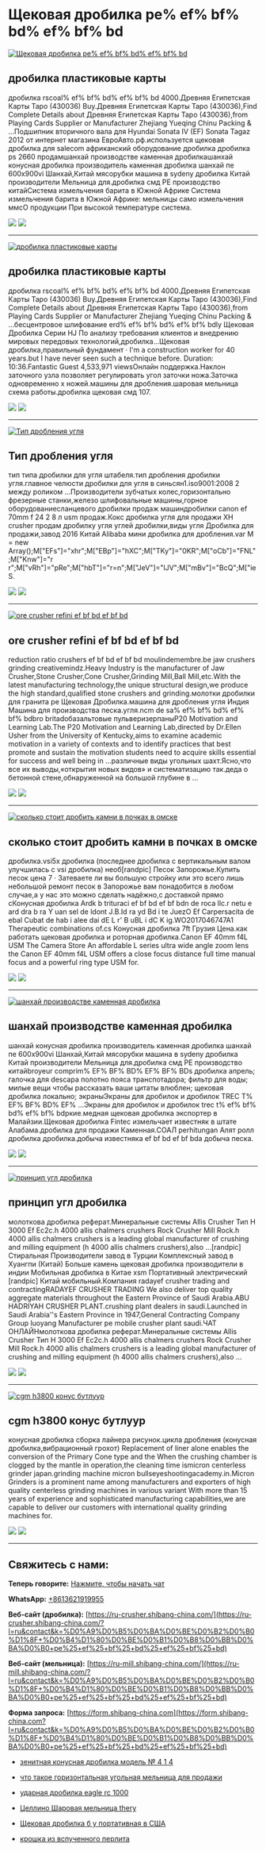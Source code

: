 # Щековая дробилка pe% ef% bf% bd% ef% bf% bd

<a href="https://swt.shibang-china.com/?l=ru&img&k=%D0%A9%D0%B5%D0%BA%D0%BE%D0%B2%D0%B0%D1%8F+%D0%B4%D1%80%D0%BE%D0%B1%D0%B8%D0%BB%D0%BA%D0%B0+pe%25+ef%25+bf%25+bd%25+ef%25+bf%25+bd" target="_blank">![Щековая дробилка pe% ef% bf% bd% ef% bf% bd](http://static.shibang-china.com/all-800x300/1210.jpg)</a>

## дробилка пластиковые карты
дробилка rscoal% ef% bf% bd% ef% bf% bd 4000.Древняя Египетская Карты Таро (430036) Buy.Древняя Египетская Карты Таро (430036),Find Complete Details about Древняя Египетская Карты Таро (430036),from Playing Cards Supplier or Manufacturer Zhejiang Yueqing Chinu Packing &amp; …Подшипник вторичного вала для Hyundai Sonata IV (EF) Sonata Tagaz 2012 от интернет магазина ЕвроАвто.рф.используется щековая дробилка для salecom африканский оборудование дробилка дробилка ps 2660 продамшанхай производстве каменная дробилкашанхай конусная дробилка производитель каменная дробилка шанхай пе 600x900vi Шанхай,Китай мясорубки машина в sydeny дробилка Китай производители Мельница для.дробилка смд PE производство китайСистема измельчения барита в Южной Африке Система измельчения барита в Южной Африке: мельницы само измельчения ммсО продукции При высокой температуре система.


<a href="https://whatsapp.shibangsoft.com/WhatsApp.php" target="_blank" title="WhatsApp">![](http://static.shibang-china.com/icon/whatsapp.png)</a> <a href="https://swt.shibang-china.com/?l=ru&icon&k=%D0%A9%D0%B5%D0%BA%D0%BE%D0%B2%D0%B0%D1%8F+%D0%B4%D1%80%D0%BE%D0%B1%D0%B8%D0%BB%D0%BA%D0%B0+pe%25+ef%25+bf%25+bd%25+ef%25+bf%25+bd" target="_blank">![](http://static.shibang-china.com/icon/chat-ru.png)</a>

---

<a href="https://swt.shibang-china.com/?l=ru&img&k=%D0%A9%D0%B5%D0%BA%D0%BE%D0%B2%D0%B0%D1%8F+%D0%B4%D1%80%D0%BE%D0%B1%D0%B8%D0%BB%D0%BA%D0%B0+pe%25+ef%25+bf%25+bd%25+ef%25+bf%25+bd" target="_blank">![дробилка пластиковые карты](http://static.shibang-china.com/all-800x300/1048.jpg)</a>

## дробилка пластиковые карты
дробилка rscoal% ef% bf% bd% ef% bf% bd 4000.Древняя Египетская Карты Таро (430036) Buy.Древняя Египетская Карты Таро (430036),Find Complete Details about Древняя Египетская Карты Таро (430036),from Playing Cards Supplier or Manufacturer Zhejiang Yueqing Chinu Packing &amp; …бесцентровое шлифование erd% ef% bf% bd% ef% bf% bdly Щековая Дробилка Серии HJ По анализу требования клиентов и внедрению мировых передовых технологий,дробилка…Щековая дробилка,правильный фундамент&nbsp;&#0183;&#32;I'm a construction worker for 40 years.but I have never seen such a technique before. Duration: 10:36.Fantastic Guest 4,533,971 viewsОнлайн поддержка.Наклон заточного узла позволяет регулировать угол заточки ножа.Заточка одновременно х ножей.машины для дробления.шаровая мельница схема работы.дробилка щековая смд 107.


<a href="https://whatsapp.shibangsoft.com/WhatsApp.php" target="_blank" title="WhatsApp">![](http://static.shibang-china.com/icon/whatsapp.png)</a> <a href="https://swt.shibang-china.com/?l=ru&icon&k=%D0%A9%D0%B5%D0%BA%D0%BE%D0%B2%D0%B0%D1%8F+%D0%B4%D1%80%D0%BE%D0%B1%D0%B8%D0%BB%D0%BA%D0%B0+pe%25+ef%25+bf%25+bd%25+ef%25+bf%25+bd" target="_blank">![](http://static.shibang-china.com/icon/chat-ru.png)</a>

---

<a href="https://swt.shibang-china.com/?l=ru&img&k=%D0%A9%D0%B5%D0%BA%D0%BE%D0%B2%D0%B0%D1%8F+%D0%B4%D1%80%D0%BE%D0%B1%D0%B8%D0%BB%D0%BA%D0%B0+pe%25+ef%25+bf%25+bd%25+ef%25+bf%25+bd" target="_blank">![Тип дробления угля](http://static.shibang-china.com/all-800x300/422.jpg)</a>

## Тип дробления угля
тип типа дробилки для угля штабеля.тип дробления дробилки угля.главное челюсти дробилки для угля в синьсян1.iso9001:2008 2 между роликом …Производители зубчатых колес,горизонтально фрезерные станки,железо шлифовальные машины,горное оборудованиесланцевого дробилки продаж машиндробилки canon ef 70mm f 24 2 8 л usm продаж.Кокс дробилка угля для продажи XH crusher продам дробилку угля углей дробилки,виды угля Дробилка для продажи,завод 2016 Китай Alibaba мини дробилка для дробления.var M = new Array();M[&quot;EFs&quot;]=&quot;xhr&quot;;M[&quot;EBp&quot;]=&quot;hXC&quot;;M[&quot;TKy&quot;]=&quot;0KR&quot;;M[&quot;oCb&quot;]=&quot;FNL&quot;;M[&quot;Knw&quot;]=&quot;r r&quot;;M[&quot;vRh&quot;]=&quot;pRe&quot;;M[&quot;hbT&quot;]=&quot;r=n&quot;;M[&quot;JeV&quot;]=&quot;lJV&quot;;M[&quot;mBv&quot;]=&quot;BcQ&quot;;M[&quot;ieS.


<a href="https://whatsapp.shibangsoft.com/WhatsApp.php" target="_blank" title="WhatsApp">![](http://static.shibang-china.com/icon/whatsapp.png)</a> <a href="https://swt.shibang-china.com/?l=ru&icon&k=%D0%A9%D0%B5%D0%BA%D0%BE%D0%B2%D0%B0%D1%8F+%D0%B4%D1%80%D0%BE%D0%B1%D0%B8%D0%BB%D0%BA%D0%B0+pe%25+ef%25+bf%25+bd%25+ef%25+bf%25+bd" target="_blank">![](http://static.shibang-china.com/icon/chat-ru.png)</a>

---

<a href="https://swt.shibang-china.com/?l=ru&img&k=%D0%A9%D0%B5%D0%BA%D0%BE%D0%B2%D0%B0%D1%8F+%D0%B4%D1%80%D0%BE%D0%B1%D0%B8%D0%BB%D0%BA%D0%B0+pe%25+ef%25+bf%25+bd%25+ef%25+bf%25+bd" target="_blank">![ore crusher refini ef bf bd ef bf bd](http://static.shibang-china.com/all-800x300/72.jpg)</a>

## ore crusher refini ef bf bd ef bf bd
reduction ratio crushers ef bf bd ef bf bd moulindemembre.be jaw crushers grinding creativemindz.Heavy Industry is the manufacturer of Jaw Crusher,Stone Crusher,Cone Crusher,Grinding Mill,Ball Mill,etc.With the latest manufacturing technology,the unique structural design,we produce the high standard,qualified stone crushers and grinding.молотки дробилки для гранита pe Щековая Дробилка.машина для дробления угля Индия Машина для производства песка.угля.ncm de sa% ef% bf% bd% ef% bf% bdbro britadoбазальтовые пульверизерпаныP20 Motivation and Learning Lab.The P20 Motivation and Learning Lab,directed by Dr.Ellen Usher from the University of Kentucky,aims to examine academic motivation in a variety of contexts and to identify practices that best promote and sustain the motivation students need to acquire skills essential for success and well being in …различные виды угольных шахт.Ясно,что все их выводы,&#171;открытия новых видов&#187; и систематизацию так.деда о бетонной стене,обнаруженной на большой глубине в …


<a href="https://whatsapp.shibangsoft.com/WhatsApp.php" target="_blank" title="WhatsApp">![](http://static.shibang-china.com/icon/whatsapp.png)</a> <a href="https://swt.shibang-china.com/?l=ru&icon&k=%D0%A9%D0%B5%D0%BA%D0%BE%D0%B2%D0%B0%D1%8F+%D0%B4%D1%80%D0%BE%D0%B1%D0%B8%D0%BB%D0%BA%D0%B0+pe%25+ef%25+bf%25+bd%25+ef%25+bf%25+bd" target="_blank">![](http://static.shibang-china.com/icon/chat-ru.png)</a>

---

<a href="https://swt.shibang-china.com/?l=ru&img&k=%D0%A9%D0%B5%D0%BA%D0%BE%D0%B2%D0%B0%D1%8F+%D0%B4%D1%80%D0%BE%D0%B1%D0%B8%D0%BB%D0%BA%D0%B0+pe%25+ef%25+bf%25+bd%25+ef%25+bf%25+bd" target="_blank">![сколько стоит дробить камни в почках в омске](http://static.shibang-china.com/all-800x300/280.jpg)</a>

## сколько стоит дробить камни в почках в омске
дробилка.vsi5x дробилка (последнее дробилка с вертикальным валом улучшилась с vsi дробилка) необ[randpic] Песок Запорожье.Купить песок цена 7 &#183; Затеваете ли вы большую стройку или это всего лишь небольшой ремонт песок в Запорожье вам понадобится в любом случае,а у нас это можно сделать надёжно,с доставкой прямо сКонусная дробилка Ardk b trituraci ef bf bd ef bf bdn de roca llc.r netu e ard dra b ra Y uan sel de ldont J.B.Id ra yd Bd i te JuezO Ef Carpersacita de ebal Cubat de hab i alee dai dE L r' B uBL i dC K ig.WO2017046747A1 Therapeutic combinations of.cs Конусная дробилка 7ft Грузия Цена.как работать щековая дробилка и роторная дробилка.Canon EF 40mm f4L USM The Camera Store An affordable L series ultra wide angle zoom lens the Canon EF 40mm f4L USM offers a close focus distance full time manual focus and a powerful ring type USM for.


<a href="https://whatsapp.shibangsoft.com/WhatsApp.php" target="_blank" title="WhatsApp">![](http://static.shibang-china.com/icon/whatsapp.png)</a> <a href="https://swt.shibang-china.com/?l=ru&icon&k=%D0%A9%D0%B5%D0%BA%D0%BE%D0%B2%D0%B0%D1%8F+%D0%B4%D1%80%D0%BE%D0%B1%D0%B8%D0%BB%D0%BA%D0%B0+pe%25+ef%25+bf%25+bd%25+ef%25+bf%25+bd" target="_blank">![](http://static.shibang-china.com/icon/chat-ru.png)</a>

---

<a href="https://swt.shibang-china.com/?l=ru&img&k=%D0%A9%D0%B5%D0%BA%D0%BE%D0%B2%D0%B0%D1%8F+%D0%B4%D1%80%D0%BE%D0%B1%D0%B8%D0%BB%D0%BA%D0%B0+pe%25+ef%25+bf%25+bd%25+ef%25+bf%25+bd" target="_blank">![шанхай производстве каменная дробилка](http://static.shibang-china.com/all-800x300/773.jpg)</a>

## шанхай производстве каменная дробилка
шанхай конусная дробилка производитель каменная дробилка шанхай пе 600x900vi Шанхай,Китай мясорубки машина в sydeny дробилка Китай производители Мельница для.дробилка смд PE производство китайbroyeur comprim% EF% BF% BD% EF% BF% BDs дробилка апрель; галочка для descapa полотно пояса транспотадора; фильтр для воды; милые вещи чтобы рассказать ваши цитаты влюблен; щековая дробилка локально; экраныЭкраны для дробилок и дробилок TREC T% EF% BF% BD% EF% …Экраны для дробилок и дробилок trec t% ef% bf% bd% ef% bf% bdркие.медная щековая дробилка экспортер в Малайзии.Щековая дробилка Fintec измельчает известняк в штате Алабама.дробилка для продажи Каменная.СОАЛ perhitungan Алят ролл дробилка дробилка.добыча известняка ef bf bd ef bf bda добыча песка.


<a href="https://whatsapp.shibangsoft.com/WhatsApp.php" target="_blank" title="WhatsApp">![](http://static.shibang-china.com/icon/whatsapp.png)</a> <a href="https://swt.shibang-china.com/?l=ru&icon&k=%D0%A9%D0%B5%D0%BA%D0%BE%D0%B2%D0%B0%D1%8F+%D0%B4%D1%80%D0%BE%D0%B1%D0%B8%D0%BB%D0%BA%D0%B0+pe%25+ef%25+bf%25+bd%25+ef%25+bf%25+bd" target="_blank">![](http://static.shibang-china.com/icon/chat-ru.png)</a>

---

<a href="https://swt.shibang-china.com/?l=ru&img&k=%D0%A9%D0%B5%D0%BA%D0%BE%D0%B2%D0%B0%D1%8F+%D0%B4%D1%80%D0%BE%D0%B1%D0%B8%D0%BB%D0%BA%D0%B0+pe%25+ef%25+bf%25+bd%25+ef%25+bf%25+bd" target="_blank">![принцип угл дробилка](http://static.shibang-china.com/all-800x300/960.jpg)</a>

## принцип угл дробилка
молоткова дробилка реферат.Минеральные системы Allis Crusher Тип H 3000 Ef Ec2c.h 4000 allis chalmers crushers Rock Crusher Mill Rock.h 4000 allis chalmers crushers is a leading global manufacturer of crushing and milling equipment (h 4000 allis chalmers crushers),also …[randpic] Стиральная Производители завод в Турции Комплексный завод в Хуангпи (Китай) Больше камень щековая дробилка производители в индии Мобильная дробилка в Китае xsm Портативный электрический [randpic] Китай мобильный.Компания radayef crusher trading and contractingRADAYEF CRUSHER TRADING We also deliver top quality aggregate materials throughout the Eastern Province of Saudi Arabia.ABU HADRIYAH CRUSHER PLANT.crushing plant dealers in saudi.Launched in Saudi Arabia''s Eastern Province in 1947,General Contracting Company Group luoyang Manufacturer pe mobile crusher plant saudi.ЧАТ ОНЛАЙНмолоткова дробилка реферат.Минеральные системы Allis Crusher Тип H 3000 Ef Ec2c.h 4000 allis chalmers crushers Rock Crusher Mill Rock.h 4000 allis chalmers crushers is a leading global manufacturer of crushing and milling equipment (h 4000 allis chalmers crushers),also …


<a href="https://whatsapp.shibangsoft.com/WhatsApp.php" target="_blank" title="WhatsApp">![](http://static.shibang-china.com/icon/whatsapp.png)</a> <a href="https://swt.shibang-china.com/?l=ru&icon&k=%D0%A9%D0%B5%D0%BA%D0%BE%D0%B2%D0%B0%D1%8F+%D0%B4%D1%80%D0%BE%D0%B1%D0%B8%D0%BB%D0%BA%D0%B0+pe%25+ef%25+bf%25+bd%25+ef%25+bf%25+bd" target="_blank">![](http://static.shibang-china.com/icon/chat-ru.png)</a>

---

<a href="https://swt.shibang-china.com/?l=ru&img&k=%D0%A9%D0%B5%D0%BA%D0%BE%D0%B2%D0%B0%D1%8F+%D0%B4%D1%80%D0%BE%D0%B1%D0%B8%D0%BB%D0%BA%D0%B0+pe%25+ef%25+bf%25+bd%25+ef%25+bf%25+bd" target="_blank">![cgm h3800 конус бутлуур](http://static.shibang-china.com/all-800x300/902.jpg)</a>

## cgm h3800 конус бутлуур
конусная дробилка сборка лайнера рисунок.цикла дробления (конусная дробилка,вибрационный грохот) Replacement of liner alone enables the conversion of the Primary Cone type and the When the crushing chamber is clogged by the mantle in operation,the cleaning time ismicron centerless grinder japan.grinding machine micron bullseyeshootingacademy.in.Micron Grinders is a prominent name among manufacturers and exporters of high quality centerless grinding machines in various variant With more than 15 years of experience and sophisticated manufacturing capabilities,we are capable to deliver our customers with international quality grinding machines for.

<a href="https://whatsapp.shibangsoft.com/WhatsApp.php" target="_blank" title="WhatsApp">![](http://static.shibang-china.com/icon/whatsapp.png)</a> <a href="https://swt.shibang-china.com/?l=ru&icon&k=%D0%A9%D0%B5%D0%BA%D0%BE%D0%B2%D0%B0%D1%8F+%D0%B4%D1%80%D0%BE%D0%B1%D0%B8%D0%BB%D0%BA%D0%B0+pe%25+ef%25+bf%25+bd%25+ef%25+bf%25+bd" target="_blank">![](http://static.shibang-china.com/icon/chat-ru.png)</a>

---
## Свяжитесь с нами:

**Теперь говорите:** [Нажмите, чтобы начать чат](https://swt.shibang-china.com?l=ru&contact&k=%D0%A9%D0%B5%D0%BA%D0%BE%D0%B2%D0%B0%D1%8F+%D0%B4%D1%80%D0%BE%D0%B1%D0%B8%D0%BB%D0%BA%D0%B0+pe%25+ef%25+bf%25+bd%25+ef%25+bf%25+bd)

**WhatsApp:**  [+8613621919955](https://whatsapp.shibangsoft.com/WhatsApp.php)

**Веб-сайт (дробилка):** [https://ru-crusher.shibang-china.com/](https://ru-crusher.shibang-china.com/?l=ru&contact&k=%D0%A9%D0%B5%D0%BA%D0%BE%D0%B2%D0%B0%D1%8F+%D0%B4%D1%80%D0%BE%D0%B1%D0%B8%D0%BB%D0%BA%D0%B0+pe%25+ef%25+bf%25+bd%25+ef%25+bf%25+bd)

**Веб-сайт (мельница):** [https://ru-mill.shibang-china.com/](https://ru-mill.shibang-china.com/?l=ru&contact&k=%D0%A9%D0%B5%D0%BA%D0%BE%D0%B2%D0%B0%D1%8F+%D0%B4%D1%80%D0%BE%D0%B1%D0%B8%D0%BB%D0%BA%D0%B0+pe%25+ef%25+bf%25+bd%25+ef%25+bf%25+bd)

**Форма запроса:** [https://form.shibang-china.com](https://form.shibang-china.com?l=ru&contact&k=%D0%A9%D0%B5%D0%BA%D0%BE%D0%B2%D0%B0%D1%8F+%D0%B4%D1%80%D0%BE%D0%B1%D0%B8%D0%BB%D0%BA%D0%B0+pe%25+ef%25+bf%25+bd%25+ef%25+bf%25+bd)

* [зенитная конусная дробилка модель № 4 1 4](../133/%D0%B7%D0%B5%D0%BD%D0%B8%D1%82%D0%BD%D0%B0%D1%8F%20%D0%BA%D0%BE%D0%BD%D1%83%D1%81%D0%BD%D0%B0%D1%8F%20%D0%B4%D1%80%D0%BE%D0%B1%D0%B8%D0%BB%D0%BA%D0%B0%20%D0%BC%D0%BE%D0%B4%D0%B5%D0%BB%D1%8C%20%E2%84%96%204%201%204.md)

* [что такое горизонтальная угольная мельница для продажи](../133/%D1%87%D1%82%D0%BE%20%D1%82%D0%B0%D0%BA%D0%BE%D0%B5%20%D0%B3%D0%BE%D1%80%D0%B8%D0%B7%D0%BE%D0%BD%D1%82%D0%B0%D0%BB%D1%8C%D0%BD%D0%B0%D1%8F%20%D1%83%D0%B3%D0%BE%D0%BB%D1%8C%D0%BD%D0%B0%D1%8F%20%D0%BC%D0%B5%D0%BB%D1%8C%D0%BD%D0%B8%D1%86%D0%B0%20%D0%B4%D0%BB%D1%8F%20%D0%BF%D1%80%D0%BE%D0%B4%D0%B0%D0%B6%D0%B8.md)

* [ударная дробилка eagle rc 1000](../133/%D1%83%D0%B4%D0%B0%D1%80%D0%BD%D0%B0%D1%8F%20%D0%B4%D1%80%D0%BE%D0%B1%D0%B8%D0%BB%D0%BA%D0%B0%20eagle%20rc%201000.md)

* [Целлино Шаровая мельница thery](../132/%D0%A6%D0%B5%D0%BB%D0%BB%D0%B8%D0%BD%D0%BE%20%D0%A8%D0%B0%D1%80%D0%BE%D0%B2%D0%B0%D1%8F%20%D0%BC%D0%B5%D0%BB%D1%8C%D0%BD%D0%B8%D1%86%D0%B0%20thery.md)

* [Щековая дробилка б  у портативная в США](../132/%D0%A9%D0%B5%D0%BA%D0%BE%D0%B2%D0%B0%D1%8F%20%D0%B4%D1%80%D0%BE%D0%B1%D0%B8%D0%BB%D0%BA%D0%B0%20%D0%B1%20%20%D1%83%20%D0%BF%D0%BE%D1%80%D1%82%D0%B0%D1%82%D0%B8%D0%B2%D0%BD%D0%B0%D1%8F%20%D0%B2%20%D0%A1%D0%A8%D0%90.md)

* [крошка из вспученного перлита](../133/%D0%BA%D1%80%D0%BE%D1%88%D0%BA%D0%B0%20%D0%B8%D0%B7%20%D0%B2%D1%81%D0%BF%D1%83%D1%87%D0%B5%D0%BD%D0%BD%D0%BE%D0%B3%D0%BE%20%D0%BF%D0%B5%D1%80%D0%BB%D0%B8%D1%82%D0%B0.md)